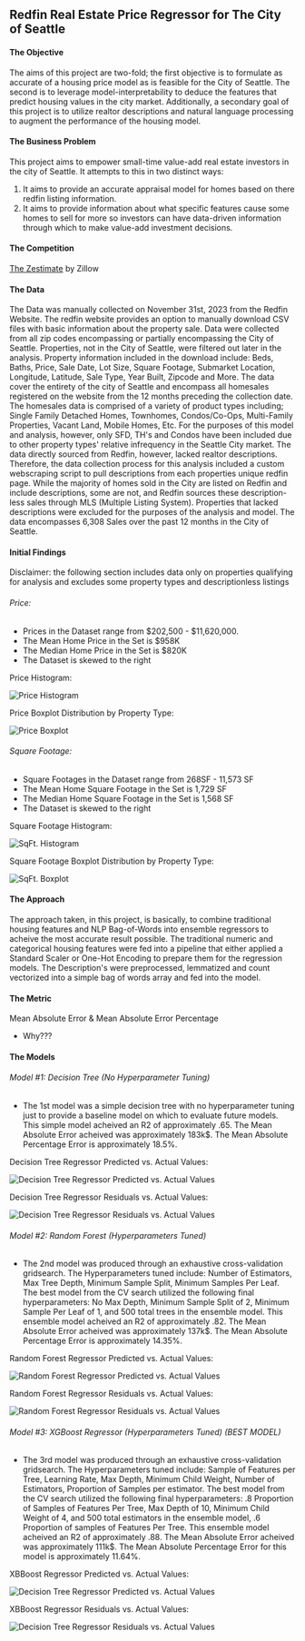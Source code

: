## Redfin Real Estate Price Regressor for The City of Seattle

#### The Objective 
The aims of this project are two-fold; the first objective is to formulate as accurate of a housing price model as is feasible for the City of Seattle. The second is to leverage model-interpretability to deduce the features that predict housing values in the city market. Additionally, a secondary goal of this project is to utilize realtor descriptions and natural language processing to augment the performance of the housing model. 

#### The Business Problem
This project aims to empower small-time value-add real estate investors in the city of Seattle. It attempts to this in two distinct ways: 
1. It aims to provide an accurate appraisal model for homes based on there redfin listing information. 
2. It aims to provide information about what specific features cause some homes to sell for more so investors can have data-driven information through which to make value-add investment decisions.

#### The Competition
[The Zestimate](https://www.zillow.com/z/zestimate/#/) by Zillow

#### The Data 
The Data was manually collected on November 31st, 2023 from the Redfin Website. The redfin website provides an option to manually download CSV files with basic information about the property sale. Data were collected from all zip codes encompassing or partially encompassing the City of Seattle. Properties, not in the City of Seattle, were filtered out later in the analysis. Property information included in the download include: Beds, Baths, Price, Sale Date, Lot Size, Square Footage, Submarket Location, Longitude, Latitude, Sale Type, Year Built, Zipcode and More. The data cover the entirety of the city of Seattle and encompass all homesales registered on the website from the 12 months preceding the collection date. The homesales data is comprised of a variety of product types including; Single Family Detached Homes, Townhomes, Condos/Co-Ops, Multi-Family Properties, Vacant Land, Mobile Homes, Etc. For the purposes of this model and analysis, however, only SFD, TH's and Condos have been included due to other property types' relative infrequency in the Seattle City market. The data directly sourced from Redfin, however, lacked realtor descriptions. Therefore, the data collection process for this analysis included a custom webscraping script to pull descriptions from each properties unique redfin page. While the majority of homes sold in the City are listed on Redfin and include descriptions, some are not, and Redfin sources these description-less sales through MLS (Multiple Listing System). Properties that lacked descriptions were excluded for the purposes of the analysis and model. The data encompasses 6,308 Sales over the past 12 months in the City of Seattle. 

#### Initial Findings
Disclaimer: the following section includes data only on properties qualifying for analysis and excludes some property types and descriptionless listings

###### Price: 

- Prices in the Dataset range from $202,500 - $11,620,000. 
- The Mean Home Price in the Set is $958K
- The Median Home Price in the Set is $820K
- The Dataset is skewed to the right

Price Histogram: 

![Price Histogram](https://github.com/JackHalper/SeattleHomePrice/blob/main/Photos/Distribution%20of%20Home%20Prices.png)

Price Boxplot Distribution by Property Type: 

![Price Boxplot](https://github.com/JackHalper/SeattleHomePrice/blob/main/Photos/Price%20by%20Property%20Type.png)

###### Square Footage: 

- Square Footages in the Dataset range from 268SF - 11,573 SF
- The Mean Home Square Footage in the Set is 1,729 SF
- The Median Home Square Footage in the Set is 1,568 SF
- The Dataset is skewed to the right

Square Footage Histogram: 

![SqFt. Histogram](https://github.com/JackHalper/SeattleHomePrice/blob/main/Photos/Distribution%20of%20Square%20Footages.png)

Square Footage Boxplot Distribution by Property Type: 

![SqFt. Boxplot](https://github.com/JackHalper/SeattleHomePrice/blob/main/Photos/Square%20Footage%20by%20Property%20Type.png)






#### The Approach 

The approach taken, in this project, is basically, to combine traditional housing features and NLP Bag-of-Words into ensemble regressors to acheive the most accurate result possible. The traditional numeric and categorical housing features were fed into a pipeline that either applied a Standard Scaler or One-Hot Encoding to prepare them for the regression models. The Description's were preprocessed, lemmatized and count vectorized into a simple bag of words array and fed into the model.



#### The Metric 

Mean Absolute Error & Mean Absolute Error Percentage 

- Why???

#### The Models 

###### Model #1: Decision Tree (No Hyperparameter Tuning) 
- The 1st model was a simple decision tree with no hyperparameter tuning just to provide a baseline model on which to evaluate future models.
This simple model acheived an R2 of approximately .65. The Mean Absolute Error acheived was approximately 183k$. The Mean Absolute Percentage Error is approximately 18.5%. 

Decision Tree Regressor Predicted vs. Actual Values:

![Decision Tree Regressor Predicted vs. Actual Values](https://github.com/JackHalper/SeattleHomePrice/blob/main/Photos/Act.%20Vs.%20Predicted%20DTC.png)

Decision Tree Regressor Residuals vs. Actual Values:

![Decision Tree Regressor Residuals vs. Actual Values](https://github.com/JackHalper/SeattleHomePrice/blob/main/Photos/Residuals%20DTC.png)


###### Model #2: Random Forest (Hyperparameters Tuned)
- The 2nd model was produced through an exhaustive cross-validation gridsearch. The Hyperparameters tuned include: Number of Estimators, Max Tree Depth, Minimum Sample Split, Minimum Samples Per Leaf. The best model from the CV search utilized the following final hyperparameters: No Max Depth, Minimum Sample Split of 2, Minimum Sample Per Leaf of 1, and 500 total trees in the ensemble model. This ensemble model acheived an R2 of approximately .82. The Mean Absolute Error acheived was approximately 137k$. The Mean Absolute Percentage Error is approximately 14.35%.

Random Forest Regressor Predicted vs. Actual Values:

![Random Forest Regressor Predicted vs. Actual Values](https://github.com/JackHalper/SeattleHomePrice/blob/main/Photos/RFR%20Act.%20Vs.%20Predicted.png)

Random Forest Regressor Residuals vs. Actual Values:

![Random Forest Regressor Residuals vs. Actual Values](https://github.com/JackHalper/SeattleHomePrice/blob/main/Photos/RFR%20Residuals.png)



###### Model #3: XGBoost Regressor (Hyperparameters Tuned) (BEST MODEL)
- The 3rd model was produced through an exhaustive cross-validation gridsearch. The Hyperparameters tuned include: Sample of Features per Tree, Learning Rate, Max Depth, Minimum Child Weight, Number of Estimators, Proportion of Samples per estimator. The best model from the CV search utilized the following final hyperparameters: .8 Proportion of Samples of Features Per Tree, Max Depth of 10, Minimum Child Weight of 4, and 500 total estimators in the ensemble model, .6 Proportion of samples of Features Per Tree. This ensemble model acheived an R2 of approximately .88. The Mean Absolute Error acheived was approximately 111k$. The Mean Absolute Percentage Error for this model is approximately 11.64%.


XBBoost Regressor Predicted vs. Actual Values:

![Decision Tree Regressor Predicted vs. Actual Values](https://github.com/JackHalper/SeattleHomePrice/blob/main/Photos/Act.%20Vs.%20Predicted%20XGB.png)

XBBoost Regressor Residuals vs. Actual Values:

![Decision Tree Regressor Residuals vs. Actual Values](https://github.com/JackHalper/SeattleHomePrice/blob/main/Photos/RFR%20Residuals.png)




